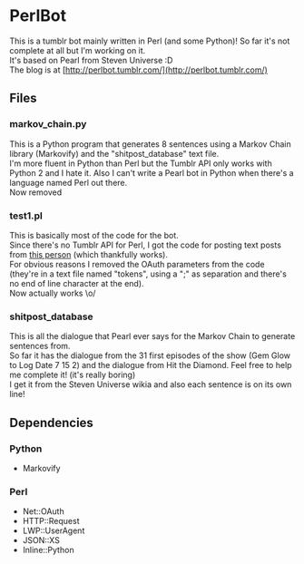 # PerlBot
This is a tumblr bot mainly written in Perl (and some Python)! So far it's not complete at all but I'm working on it.<br/>
It's based on Pearl from Steven Universe :D<br/>
The blog is at [http://perlbot.tumblr.com/](http://perlbot.tumblr.com/)

## Files
### markov_chain.py
This is a Python program that generates 8 sentences using a Markov Chain library (Markovify) and the "shitpost_database" text file.<br/>
I'm more fluent in Python than Perl but the Tumblr API only works with Python 2 and I hate it. Also I can't write a Pearl bot in Python when there's a language named Perl out there.<br/>
Now removed

### test1.pl
This is basically most of the code for the bot.<br/>
Since there's no Tumblr API for Perl, I got the code for posting text posts from [this person](https://txlab.wordpress.com/2011/09/03/using-tumblr-api-v2-from-perl/#comment-7004) (which thankfully works).<br/>
For obvious reasons I removed the OAuth parameters from the code (they're in a text file named "tokens", using a ";" as separation and there's no end of line character at the end).<br/>
Now actually works \o/

### shitpost_database
This is all the dialogue that Pearl ever says for the Markov Chain to generate sentences from.<br/>
So far it has the dialogue from the 31 first episodes of the show (Gem Glow to Log Date 7 15 2) and the dialogue from Hit the Diamond. Feel free to help me complete it! (it's really boring)<br/>
I get it from the Steven Universe wikia and also each sentence is on its own line!

## Dependencies
### Python
*	Markovify

### Perl
*	Net::OAuth
*	HTTP::Request
*	LWP::UserAgent
*	JSON::XS
*	Inline::Python
